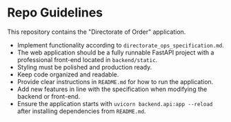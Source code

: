 # Repo Guidelines

This repository contains the "Directorate of Order" application.

* Implement functionality according to `directorate_ops_specification.md`.
* The web application should be a fully runnable FastAPI project with a professional front-end located in `backend/static`.
* Styling must be polished and production ready.
* Keep code organized and readable.
* Provide clear instructions in `README.md` for how to run the application.
* Add new features in line with the specification when modifying the backend or front-end.
* Ensure the application starts with `uvicorn backend.api:app --reload` after installing dependencies from `README.md`.
